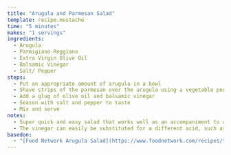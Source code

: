 ```yaml
---
title: "Arugula and Parmesan Salad"
template: recipe.mustache
time: "5 minutes"
makes: "1 servings"
ingredients:
  - Arugula
  - Parmigiano-Reggiano
  - Extra Virgin Olive Oil
  - Balsamic Vinegar
  - Salt/ Pepper
steps:
  - Put an appropriate amount of arugula in a bowl
  - Shave strips of the parmesan over the arugula using a vegetable peeler
  - Add a glug of olive oil and balsamic vinegar
  - Season with salt and pepper to taste
  - Mix and serve
notes:
  - Super quick and easy salad that works well as an accompaniment to a variety of main courses.
  - The vinegar can easily be substituted for a different acid, such as lemon juice, or an alternate vinegar
basedon:
  - "[Food Network Arugula Salad](https://www.foodnetwork.com/recipes/tyler-florence/arugula-salad-with-olive-oil-lemon-and-parmesan-cheese-recipe-1943201)"
---
```


